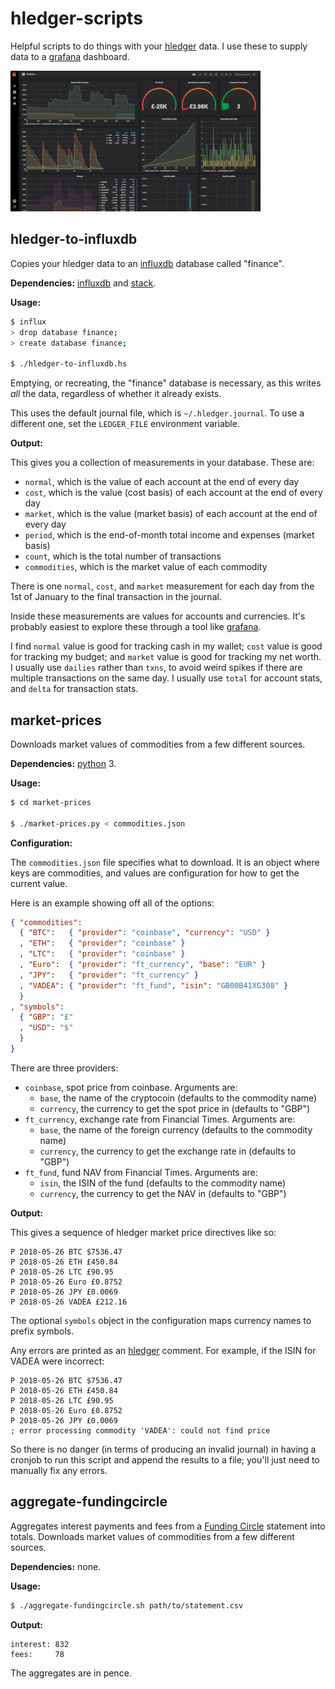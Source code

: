 hledger-scripts
===============

Helpful scripts to do things with your [hledger][] data.  I use these
to supply data to a [grafana][] dashboard.

![Example Dashboard](dashboard.png)


hledger-to-influxdb
-------------------

Copies your hledger data to an [influxdb][] database called "finance".

**Dependencies:** [influxdb][] and [stack][].

**Usage:**

```bash
$ influx
> drop database finance;
> create database finance;

$ ./hledger-to-influxdb.hs
```

Emptying, or recreating, the "finance" database is necessary, as this
writes *all* the data, regardless of whether it already exists.

This uses the default journal file, which is `~/.hledger.journal`.  To
use a different one, set the `LEDGER_FILE` environment variable.

**Output:**

This gives you a collection of measurements in your database.  These
are:

- `normal`, which is the value of each account at the end of every day
- `cost`, which is the value (cost basis) of each account at the end of every day
- `market`, which is the value (market basis) of each account at the end of every day
- `period`, which is the end-of-month total income and expenses (market basis)
- `count`, which is the total number of transactions
- `commodities`, which is the market value of each commodity

There is one `normal`, `cost`, and `market` measurement for each day
from the 1st of January to the final transaction in the journal.

Inside these measurements are values for accounts and currencies.
It's probably easiest to explore these through a tool
like [grafana][].

I find `normal` value is good for tracking cash in my wallet; `cost`
value is good for tracking my budget; and `market` value is good for
tracking my net worth.  I usually use `dailies` rather than `txns`, to
avoid weird spikes if there are multiple transactions on the same day.
I usually use `total` for account stats, and `delta` for transaction
stats.


market-prices
-------------

Downloads market values of commodities from a few different sources.

**Dependencies:** [python][] 3.

**Usage:**

```bash
$ cd market-prices

$ ./market-prices.py < commodities.json
```

**Configuration:**

The `commodities.json` file specifies what to download.  It is an
object where keys are commodities, and values are configuration for
how to get the current value.

Here is an example showing off all of the options:

```json
{ "commodities":
  { "BTC":   { "provider": "coinbase", "currency": "USD" }
  , "ETH":   { "provider": "coinbase" }
  , "LTC":   { "provider": "coinbase" }
  , "Euro":  { "provider": "ft_currency", "base": "EUR" }
  , "JPY":   { "provider": "ft_currency" }
  , "VADEA": { "provider": "ft_fund", "isin": "GB00B41XG308" }
  }
, "symbols":
  { "GBP": "£"
  , "USD": "$"
  }
}
```

There are three providers:

- `coinbase`, spot price from coinbase.  Arguments are:
  - `base`, the name of the cryptocoin (defaults to the commodity
    name)
  - `currency`, the currency to get the spot price in (defaults to
    "GBP")
- `ft_currency`, exchange rate from Financial Times.  Arguments are:
  - `base`, the name of the foreign currency (defaults to the
    commodity name)
  - `currency`, the currency to get the exchange rate in (defaults to
    "GBP")
- `ft_fund`, fund NAV from Financial Times.  Arguments are:
  - `isin`, the ISIN of the fund (defaults to the commodity name)
  - `currency`, the currency to get the NAV in (defaults to "GBP")

**Output:**

This gives a sequence of hledger market price directives like so:

```
P 2018-05-26 BTC $7536.47
P 2018-05-26 ETH £450.84
P 2018-05-26 LTC £90.95
P 2018-05-26 Euro £0.8752
P 2018-05-26 JPY £0.0069
P 2018-05-26 VADEA £212.16
```

The optional `symbols` object in the configuration maps currency names
to prefix symbols.

Any errors are printed as an [hledger][] comment.  For example, if the
ISIN for VADEA were incorrect:

```
P 2018-05-26 BTC $7536.47
P 2018-05-26 ETH £450.84
P 2018-05-26 LTC £90.95
P 2018-05-26 Euro £0.8752
P 2018-05-26 JPY £0.0069
; error processing commodity 'VADEA': could not find price
```

So there is no danger (in terms of producing an invalid journal) in
having a cronjob to run this script and append the results to a file;
you'll just need to manually fix any errors.


aggregate-fundingcircle
-----------------------

Aggregates interest payments and fees from a [Funding Circle][]
statement into totals.  Downloads market values of commodities from a
few different sources.

**Dependencies:** none.

**Usage:**

```bash
$ ./aggregate-fundingcircle.sh path/to/statement.csv
```

**Output:**

```
interest: 832
fees:     78
```

The aggregates are in pence.


[hledger]: http://hledger.org/
[grafana]: https://grafana.com/
[stack]: https://docs.haskellstack.org/en/stable/README/
[influxdb]: https://www.influxdata.com/
[python]: https://www.python.org/
[Funding Circle]: https://www.fundingcircle.com/uk/
